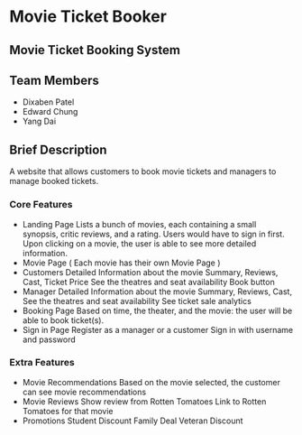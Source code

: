 # Movie Ticket Booker

## Movie Ticket Booking System

## Team Members
- Dixaben Patel
- Edward Chung
- Yang Dai

## Brief Description
A website that allows customers to book movie tickets and managers to manage booked tickets.



### Core Features
- Landing Page
Lists a bunch of movies, each containing a small synopsis, critic reviews, and a rating.
Users would have to sign in first.
Upon clicking on a movie, the user is able to see more detailed information.
- Movie Page ( Each movie has their own Movie Page )
- Customers
Detailed Information about the movie
Summary, Reviews, Cast, Ticket Price 
See the theatres and seat availability
Book button 
- Manager
Detailed Information about the movie
Summary, Reviews, Cast,  
See the theatres and seat availability
See ticket sale analytics
- Booking Page
Based on time, the theater, and the movie: the user will be able to book ticket(s). 
- Sign in Page 
Register as a manager or a customer
Sign in with username and password
### Extra Features
- Movie Recommendations
Based on the movie selected, the customer can see movie recommendations
- Movie Reviews
Show review from Rotten Tomatoes
Link to Rotten Tomatoes for that movie
- Promotions
Student Discount
Family Deal
Veteran Discount

